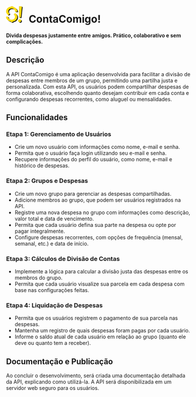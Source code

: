 <span>
  <h1>
    <img src="https://github.com/dotMota/ContaComigo/blob/main/etc/Logo/Logo.png" alt="Logo" style="width: 45px; height: 45px; margin-right: 10px;">
    ContaComigo!
  </h1>
</span>

**Divida despesas justamente entre amigos. Prático, colaborativo e sem complicações.**

## Descrição

A API ContaComigo é uma aplicação desenvolvida para facilitar a divisão de despesas entre membros de um grupo, permitindo uma partilha justa e personalizada. Com esta API, os usuários podem compartilhar despesas de forma colaborativa, escolhendo quanto desejam contribuir em cada conta e configurando despesas recorrentes, como aluguel ou mensalidades.

## Funcionalidades

### Etapa 1: Gerenciamento de Usuários

- Crie um novo usuário com informações como nome, e-mail e senha.
- Permita que o usuário faça login utilizando seu e-mail e senha.
- Recupere informações do perfil do usuário, como nome, e-mail e histórico de despesas.

### Etapa 2: Grupos e Despesas

- Crie um novo grupo para gerenciar as despesas compartilhadas.
- Adicione membros ao grupo, que podem ser usuários registrados na API.
- Registre uma nova despesa no grupo com informações como descrição, valor total e data de vencimento.
- Permita que cada usuário defina sua parte na despesa ou opte por pagar integralmente.
- Configure despesas recorrentes, com opções de frequência (mensal, semanal, etc.) e data de início.

### Etapa 3: Cálculos de Divisão de Contas

- Implemente a lógica para calcular a divisão justa das despesas entre os membros do grupo.
- Permita que cada usuário visualize sua parcela em cada despesa com base nas configurações feitas.

### Etapa 4: Liquidação de Despesas

- Permita que os usuários registrem o pagamento de sua parcela nas despesas.
- Mantenha um registro de quais despesas foram pagas por cada usuário.
- Informe o saldo atual de cada usuário em relação ao grupo (quanto ele deve ou quanto tem a receber).

## Documentação e Publicação

Ao concluir o desenvolvimento, será criada uma documentação detalhada da API, explicando como utilizá-la. A API será disponibilizada em um servidor web seguro para os usuários.